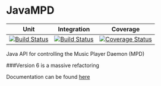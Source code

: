JavaMPD
=======

| Unit  | Integration | Coverage |
|---|---|---|
|[![Build Status](https://travis-ci.org/finnyb/javampd.svg?branch=develop)](https://travis-ci.org/finnyb/javampd)|[![Build Status](http://bjj.is-a-player.com:8080/buildStatus/icon?job=JavaMPDIT)](http://bjj.is-a-player.com:8080/buildStatus/icon?job=JavaMPDIT)|[![Coverage Status](https://coveralls.io/repos/finnyb/javampd/badge.svg?branch=develop&service=github)](https://coveralls.io/github/finnyb/javampd?branch=develop)


Java API for controlling the Music Player Daemon (MPD)

###Version 6 is a massive refactoring

Documentation can be found [here](http://finnyb.github.io/javampd)

